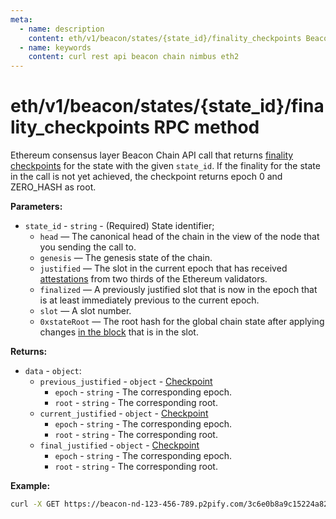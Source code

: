```yaml
---
meta:
  - name: description
    content: eth/v1/beacon/states/{state_id}/finality_checkpoints Beacon Chain REST API call details and examples.
  - name: keywords
    content: curl rest api beacon chain nimbus eth2
---
```


# eth/v1/beacon/states/{state_id}/finality_checkpoints RPC method

Ethereum consensus layer Beacon Chain API call that returns [finality checkpoints](https://ethereum.org/en/glossary/#checkpoint) for the state with the given `state_id`. If the finality for the state in the call is not yet achieved, the checkpoint returns epoch 0 and ZERO_HASH as root.

**Parameters:** 

* `state_id` - `string` - (Required) State identifier;
  * `head` — The canonical head of the chain in the view of the node that you sending the call to.
  * `genesis` — The genesis state of the chain.
  * `justified` — The slot in the current epoch that has received [attestations](https://ethereum.org/en/developers/docs/consensus-mechanisms/pos/attestations/) from two thirds of the Ethereum validators.
  * `finalized` — A previously justified slot that is now in the epoch that is at least immediately previous to the current epoch.
  * `slot` — A slot number.
  * `0xstateRoot` — The root hash for the global chain state after applying changes [in the block](https://ethereum.org/en/developers/docs/blocks/) that is in the slot.

**Returns:** 

* `data` - `object`:
  * `previous_justified` - `object` - [Checkpoint](https://github.com/ethereum/consensus-specs/blob/dev/specs/phase0/beacon-chain.md#checkpoint)
    * `epoch` - `string` - The corresponding epoch.
    * `root` - `string` - The corresponding root.
  * `current_justified` - `object` - [Checkpoint](https://github.com/ethereum/consensus-specs/blob/dev/specs/phase0/beacon-chain.md#checkpoint)
    * `epoch` - `string` - The corresponding epoch.
    * `root` - `string` - The corresponding root.
  * `final_justified` - `object` - [Checkpoint](https://github.com/ethereum/consensus-specs/blob/dev/specs/phase0/beacon-chain.md#checkpoint)
    * `epoch` - `string` - The corresponding epoch.
    * `root` - `string` - The corresponding root.

**Example:**

``` sh
curl -X GET https://beacon-nd-123-456-789.p2pify.com/3c6e0b8a9c15224a8228b9a98ca1531d/eth/v1/beacon/states/finalized/finality_checkpoints
```
